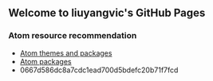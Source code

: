 ## Welcome to liuyangvic's GitHub Pages

### Atom resource recommendation 
- [Atom themes and packages](https://www.hi-linux.com/posts/28459.html)
- [Atom packages](http://xiaweiss.com/art/20180103-atom-useful-packages/)
- 0667d586dc8a7cdc1ead700d5bdefc20b71f7fcd 
